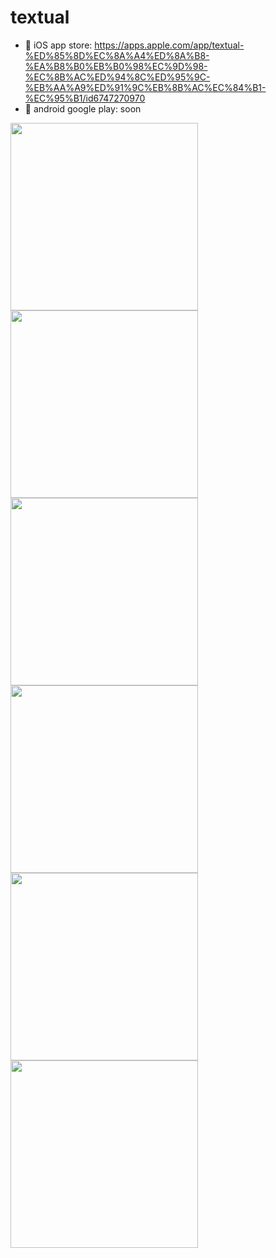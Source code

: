 # textual

- 🍎 iOS app store: https://apps.apple.com/app/textual-%ED%85%8D%EC%8A%A4%ED%8A%B8-%EA%B8%B0%EB%B0%98%EC%9D%98-%EC%8B%AC%ED%94%8C%ED%95%9C-%EB%AA%A9%ED%91%9C%EB%8B%AC%EC%84%B1-%EC%95%B1/id6747270970
- 🤖 android google play: soon

<img src="https://github.com/user-attachments/assets/1bd44e68-8d52-4591-a069-8cdfd1e3b282" width="300" height="auto" />

<img src="https://github.com/user-attachments/assets/261098b9-4a30-4b61-b5e0-b5b7ae61e4f4" width="300" height="auto" />

<img src="https://github.com/user-attachments/assets/933b586f-81ca-49ea-84e2-ef1ce752ce93" width="300" height="auto" />

<img src="https://github.com/user-attachments/assets/fd04f101-123d-4cbc-a176-dfbd0ac96218" width="300" height="auto" />

<img src="https://github.com/user-attachments/assets/e9372068-ee02-4d9a-9b21-ee9925cde6a2" width="300" height="auto" />

<img src="https://github.com/user-attachments/assets/557a857c-41f7-4516-92cf-10b6fa105533" width="300" height="auto" />
